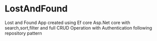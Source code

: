 # LostAndFound


Lost and Found App created using Ef core  Asp.Net core with search,sort,filter and full CRUD Operation with Authentication following repository pattern
